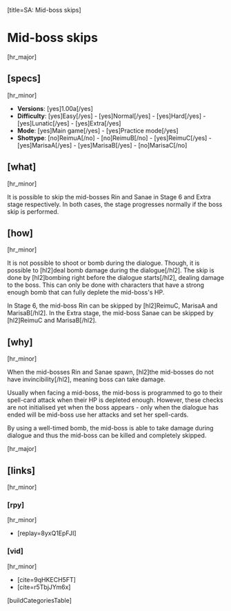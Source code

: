 [title=SA: Mid-boss skips]
# Mid-boss skips
[hr_major]

## [specs]
[hr_minor]  

* **Versions**: [yes]1.00a[/yes] 
* **Difficulty**: [yes]Easy[/yes] - [yes]Normal[/yes] - [yes]Hard[/yes] - [yes]Lunatic[/yes] - [yes]Extra[/yes]
* **Mode**: [yes]Main game[/yes] - [yes]Practice mode[/yes]
* **Shottype**: [no]ReimuA[/no] - [no]ReimuB[/no] - [yes]ReimuC[/yes] - [yes]MarisaA[/yes] - [yes]MarisaB[/yes] - [no]MarisaC[/no]

## [what]
[hr_minor]

It is possible to skip the mid-bosses Rin and Sanae in Stage 6 and Extra stage respectively. In both cases, the stage progresses normally if the boss skip is performed.

## [how]
[hr_minor]

It is not possible to shoot or bomb during the dialogue. Though, it is possible to [hl2]deal bomb damage during the dialogue[/hl2]. The skip is done by [hl2]bombing right before the dialogue starts[/hl2], dealing damage to the boss. This can only be done with characters that have a strong enough bomb that can fully deplete the mid-boss's HP.

In Stage 6, the mid-boss Rin can be skipped by [hl2]ReimuC, MarisaA and MarisaB[/hl2].
In the Extra stage, the mid-boss Sanae can be skipped by [hl2]ReimuC and MarisaB[/hl2].

## [why]
[hr_minor]

When the mid-bosses Rin and Sanae spawn, [hl2]the mid-bosses do not have invincibility[/hl2], meaning boss can take damage.

Usually when facing a mid-boss, the mid-boss is programmed to go to their spell-card attack when their HP is depleted enough. However, these checks are not initialised yet when the boss appears - only when the dialogue has ended will be mid-boss use her attacks and set her spell-cards.

By using a well-timed bomb, the mid-boss is able to take damage during dialogue and thus the mid-boss can be killed and completely skipped.


[hr_major]
## [links]
[hr_minor]
### [rpy]
[hr_minor]

+ [replay=8yxQ1EpFJI]

### [vid]
[hr_minor]

+ [cite=9qHKECH5FT]
+ [cite=r5TbjJYm6x]

[buildCategoriesTable]